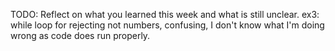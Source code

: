 TODO: Reflect on what you learned this week and what is still unclear.
ex3: while loop for rejecting not numbers, confusing, I don't know what I'm doing wrong as code does run properly.